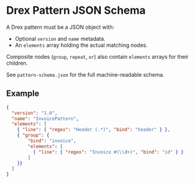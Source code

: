 # Drex Pattern JSON Schema

A Drex pattern must be a JSON object with:
- Optional `version` and `name` metadata.
- An `elements` array holding the actual matching nodes.

Composite nodes (`group`, `repeat`, `or`) also contain `elements` arrays for their children.

See `pattern-schema.json` for the full machine-readable schema.

## Example
```json
{
  "version": "1.0",
  "name": "InvoicePattern",
  "elements": [
    { "line": { "regex": "Header (.*)", "bind": "header" } },
    { "group": {
        "bind": "invoice",
        "elements": [
          { "line": { "regex": "Invoice #(\\d+)", "bind": "id" } }
        ]
    }}
  ]
}
```